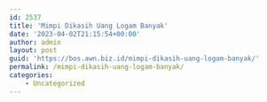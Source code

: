 ```yaml
---
id: 2537
title: 'Mimpi Dikasih Uang Logam Banyak'
date: '2023-04-02T21:15:54+00:00'
author: admin
layout: post
guid: 'https://bos.awn.biz.id/mimpi-dikasih-uang-logam-banyak/'
permalink: /mimpi-dikasih-uang-logam-banyak/
categories:
    - Uncategorized
---
```


